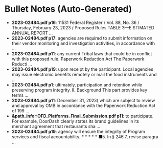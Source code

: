 # Bullet Notes (Auto-Generated)

- **2023-02484.pdf p16**: 11531 Federal Register / Vol. 88, No. 36 / Thursday, February 23, 2023 / Proposed Rules TABLE 3—E STIMATED ANNUAL REPORT …
- **2023-02484.pdf p17**: agencies are required to submit information on their vendor monitoring and investigation activities, in accordance with …
- **2023-02484.pdf p11**: any current Tribal laws that could be in conflict with this proposed rule. Paperwork Reduction Act The Paperwork Reducti …
- **2023-02484.pdf p19**: upon receipt by the participant. Local agencies may issue electronic benefits remotely or mail the food instruments and …
- **2023-02484.pdf p1**: ultimately, participation and retention while preserving program integrity. II. Background This part provides key terms …
- **2023-02484.pdf p11**: December 31, 2023) which are subject to review and approval by OMB in accordance with the Paperwork Reduction Act of 199 …
- **&path_info=OFD_Platforms_Final_Submission.pdf p11**: to participate. For example, DoorDash clearly states its brand guidelines in its merchant agreement that restaurants sha …
- **2023-02484.pdf p19**: agency will ensure the integrity of Program services and fiscal accountability. * * * * * ■5. In § 246.7, revise paragra …
